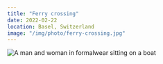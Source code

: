 ```yaml
---
title: "Ferry crossing"
date: 2022-02-22
location: Basel, Switzerland
image: "/img/photo/ferry-crossing.jpg"
---
```


![A man and woman in formalwear sitting on a boat](/img/photo/ferry-crossing.jpg)
